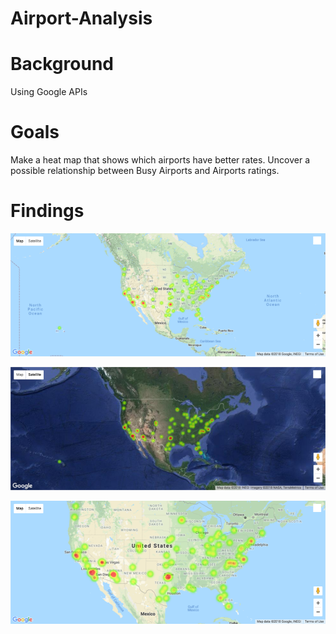 # Airport-Analysis

# Background
Using Google APIs  

# Goals
Make a heat map that shows which airports have better rates. 
Uncover a possible relationship between Busy Airports and Airports ratings.

# Findings

![x](Images/08-Terrain_Map.png)

![x](Images/08-Hybrid_Map.png)

![x](Images/08-Airport_Heatmap.png)
